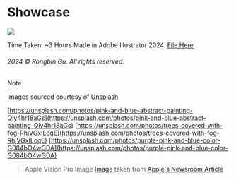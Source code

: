 # Showcase

![](vision-pro-poster-01.jpg)

Time Taken: ~3 Hours
Made in Adobe Illustrator 2024. [File Here](vision-pro-poster.ai)
###### 2024 © Rongbin Gu. All rights reserved.

> [!NOTE]
> Images sourced courtesy of [Unsplash](https://unsplash.com/)
>
> [https://unsplash.com/photos/pink-and-blue-abstract-painting-Qiy4hr18aGs](https://unsplash.com/photos/pink-and-blue-abstract-painting-Qiy4hr18aGs)
> [https://unsplash.com/photos/trees-covered-with-fog-RhjVGxILcqE](https://unsplash.com/photos/trees-covered-with-fog-RhjVGxILcqE)
> [https://unsplash.com/photos/purple-pink-and-blue-color-G084bO4wGDA](https://unsplash.com/photos/purple-pink-and-blue-color-G084bO4wGDA)

> Apple Vision Pro Image
> [Image](https://www.apple.com/newsroom/images/media/Apple-WWCD23-Vision-Pro-glass-230605_big.jpg.large.jpg) taken from [Apple's Newsroom Article](https://www.apple.com/ca/newsroom/2023/06/introducing-apple-vision-pro/)